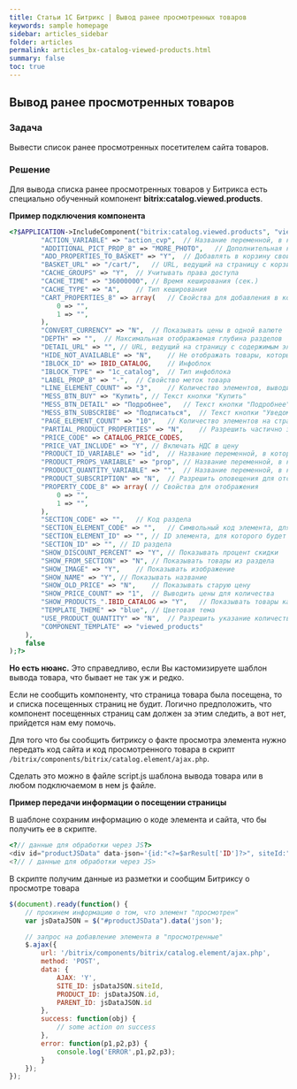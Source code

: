```yaml
---
title: Статьи 1С Битрикс | Вывод ранее просмотренных товаров
keywords: sample homepage
sidebar: articles_sidebar
folder: articles
permalink: articles_bx-catalog-viewed-products.html
summary: false
toc: true
---
```


## Вывод ранее просмотренных товаров

### Задача

Вывести список ранее просмотренных посетителем сайта товаров.

### Решение

Для вывода списка ранее просмотренных товаров у Битрикса есть специально обученный компонент **bitrix:catalog.viewed.products**.

**Пример подключения компонента**

```php
<?$APPLICATION->IncludeComponent("bitrix:catalog.viewed.products", "viewed_products", Array(
		"ACTION_VARIABLE" => "action_cvp",	// Название переменной, в которой передается действие
		"ADDITIONAL_PICT_PROP_8" => "MORE_PHOTO",	// Дополнительная картинка
		"ADD_PROPERTIES_TO_BASKET" => "Y",	// Добавлять в корзину свойства товаров и предложений
		"BASKET_URL" => "/cart/",	// URL, ведущий на страницу с корзиной покупателя
		"CACHE_GROUPS" => "Y",	// Учитывать права доступа
		"CACHE_TIME" => "36000000",	// Время кеширования (сек.)
		"CACHE_TYPE" => "A",	// Тип кеширования
		"CART_PROPERTIES_8" => array(	// Свойства для добавления в корзину
			0 => "",
			1 => "",
		),
		"CONVERT_CURRENCY" => "N",	// Показывать цены в одной валюте
		"DEPTH" => "",	// Максимальная отображаемая глубина разделов
		"DETAIL_URL" => "",	// URL, ведущий на страницу с содержимым элемента раздела
		"HIDE_NOT_AVAILABLE" => "N",	// Не отображать товары, которых нет на складах
		"IBLOCK_ID" => IBID_CATALOG,	// Инфоблок
		"IBLOCK_TYPE" => "1c_catalog",	// Тип инфоблока
		"LABEL_PROP_8" => "-",	// Свойство меток товара
		"LINE_ELEMENT_COUNT" => "3",	// Количество элементов, выводимых в одной строке
		"MESS_BTN_BUY" => "Купить",	// Текст кнопки "Купить"
		"MESS_BTN_DETAIL" => "Подробнее",	// Текст кнопки "Подробнее"
		"MESS_BTN_SUBSCRIBE" => "Подписаться",	// Текст кнопки "Уведомить о поступлении"
		"PAGE_ELEMENT_COUNT" => "10",	// Количество элементов на странице
		"PARTIAL_PRODUCT_PROPERTIES" => "N",	// Разрешить частично заполненные свойства
		"PRICE_CODE" => CATALOG_PRICE_CODES,
		"PRICE_VAT_INCLUDE" => "Y",	// Включать НДС в цену
		"PRODUCT_ID_VARIABLE" => "id",	// Название переменной, в которой передается код товара для покупки
		"PRODUCT_PROPS_VARIABLE" => "prop",	// Название переменной, в которой передаются характеристики товара
		"PRODUCT_QUANTITY_VARIABLE" => "",	// Название переменной, в которой передается количество товара
		"PRODUCT_SUBSCRIPTION" => "N",	// Разрешить оповещения для отсутствующих товаров
		"PROPERTY_CODE_8" => array(	// Свойства для отображения
			0 => "",
			1 => "",
		),
		"SECTION_CODE" => "",	// Код раздела
		"SECTION_ELEMENT_CODE" => "",	// Символьный код элемента, для которого будет выбран раздел
		"SECTION_ELEMENT_ID" => "",	// ID элемента, для которого будет выбран раздел
		"SECTION_ID" => "",	// ID раздела
		"SHOW_DISCOUNT_PERCENT" => "Y",	// Показывать процент скидки
		"SHOW_FROM_SECTION" => "N",	// Показывать товары из раздела
		"SHOW_IMAGE" => "Y",	// Показывать изображение
		"SHOW_NAME" => "Y",	// Показывать название
		"SHOW_OLD_PRICE" => "N",	// Показывать старую цену
		"SHOW_PRICE_COUNT" => "1",	// Выводить цены для количества
		"SHOW_PRODUCTS_".IBID_CATALOG => "Y",	// Показывать товары каталога
		"TEMPLATE_THEME" => "blue",	// Цветовая тема
		"USE_PRODUCT_QUANTITY" => "N",	// Разрешить указание количества товара
		"COMPONENT_TEMPLATE" => "viewed_products"
	),
	false
);?>
```
**Но есть нюанс.** Это справедливо, если Вы кастомизируете шаблон вывода товара, что бывает не так уж и редко.

Если не сообщить компоненту, что страница товара была посещена, то и списка посещенных страниц не будит. 
Логично предположить, что компонент посещенных страниц сам должен за этим следить, а вот нет, прийдется нам ему помочь.

Для того что бы сообщить битриксу о факте просмотра элемента нужно передать код сайта 
и код просмотренного товара в скрипт ```/bitrix/components/bitrix/catalog.element/ajax.php```.

Сделать это можно в файле script.js шаблона вывода товара или в любом подключаемом в нем js файле.

**Пример передачи информации о посещении страницы**

В шаблоне сохраним информацию о коде элемента и сайта, что бы получить ее в скрипте.

```php
<?// данные для обработки через JS?>
<div id="productJSData" data-json='{id:"<?=$arResult['ID']?>", siteId:"<?=SITE_ID?>"}'></div>
<?// / данные для обработки через JS>
```

В скрипте получим данные из разметки и сообщим Битриксу о просмотре товара
```js
$(document).ready(function() {
    // прокинем информацию о том, что элемент "просмотрен"
    var jsDataJSON = $("#productJSData").data('json');

    // запрос на добавление элемента в "просмотренные"
    $.ajax({
        url: '/bitrix/components/bitrix/catalog.element/ajax.php',
        method: 'POST',
        data: {
            AJAX: 'Y',
            SITE_ID: jsDataJSON.siteId,
            PRODUCT_ID: jsDataJSON.id,
            PARENT_ID: jsDataJSON.id
        },
        success: function(obj) {
            // some action on success
        },
        error: function(p1,p2,p3) {
            console.log('ERROR',p1,p2,p3);
        }
    });
});
```
